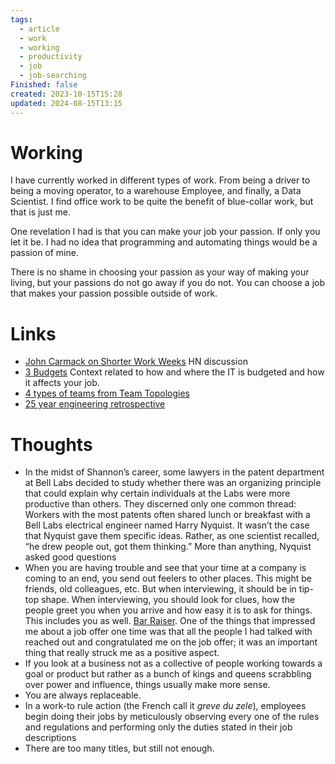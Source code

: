```yaml
---
tags:
  - article
  - work
  - working
  - productivity
  - job
  - job-searching
Finished: false
created: 2023-10-15T15:28
updated: 2024-08-15T13:15
---
```


# Working
I have currently worked in different types of work. From being a driver to being a moving operator, to a warehouse Employee,  and finally, a Data Scientist. 
I find office work to be quite the benefit of blue-collar work, but that is just me. 

One revelation I had is that you can make your job your passion. If only you let it be. I had no idea that programming and automating things would be a passion of mine. 

There is no shame in choosing your passion as your way of making your living, but your passions do not go away if you do not.  You can choose a job that makes your passion possible outside of work. 

# Links
- [John Carmack on Shorter Work Weeks](https://news.ycombinator.com/item?id=10845832) HN discussion
- [3 Budgets](https://swizec.com/blog/the-3-budgets/) Context related to how and where the IT is budgeted and how it affects your job. 
- [4 types of teams from Team Topologies](https://itrevolution.com/articles/four-team-types/)
- [25 year engineering retrospective](https://hybridhacker.email/p/my-25-year-engineering-career-retrospective)

# Thoughts 
- In the midst of Shannon’s career, some lawyers in the patent department at Bell Labs decided to study whether there was an organizing principle that could explain why certain individuals at the Labs were more productive than others. They discerned only one common thread: Workers with the most patents often shared lunch or breakfast with a Bell Labs electrical engineer named Harry Nyquist. It wasn’t the case that Nyquist gave them specific ideas. Rather, as one scientist recalled, “he drew people out, got them thinking.” More than anything, Nyquist asked good questions
- When you are having trouble and see that your time at a company is coming to an end, you send out feelers to other places. This might be friends, old colleagues, etc.  But when interviewing, it should be in tip-top shape.  When interviewing, you should look for clues, how the people greet you when you arrive and how easy it is to ask for things. This includes you as well. [Bar Raiser](https://www.aboutamazon.eu/news/working-at-amazon/what-is-a-bar-raiser-at-amazon). One of the things that impressed me about a job offer one time was that all the people I had talked with reached out and congratulated me on the job offer; it was an important thing that really struck me as a positive aspect. 
- If you look at a business not as a collective of people working towards a goal or product but rather as a bunch of kings and queens scrabbling over power and influence, things usually make more sense. 
- You are always replaceable. 
-  In a work-to rule action (the French call it *greve du zele*), employees begin doing their jobs by meticulously observing every one of the rules and regulations and performing only the duties stated in their job descriptions
- There are too many titles, but still not enough. 


